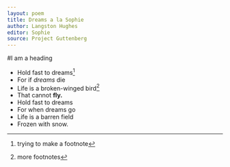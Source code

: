 ```yaml
---
layout: poem
title: Dreams a la Sophie
author: Langston Hughes
editor: Sophie
source: Project Guttenberg
---
```


#I am a heading

- Hold fast to dreams[^fn1]
- For if *dreams* die
- Life is a broken-winged bird[^bird]
- That cannot **fly.**
- Hold fast to dreams
- For when dreams go
- Life is a barren field
- Frozen with snow.

[^fn1]: trying to make a footnote
[^bird]: more footnotes
